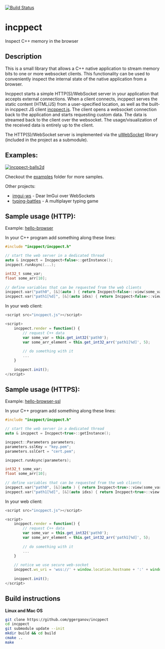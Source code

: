 [![Build Status](https://travis-ci.org/ggerganov/incppect.svg?branch=master)](https://travis-ci.org/ggerganov/incppect?branch=master)

# incppect

Inspect C++ memory in the browser

## Description

This is a small library that allows a C++ native application to stream memory bits to one or more websocket clients. This functionality can be used to conveniently inspect the internal state of the native application from a browser.

Incppect starts a simple HTTP(S)/WebSocket server in your application that accepts external connections. When a client connects, incppect serves the static content (HTML/JS) from a user-specified location, as well as the built-in incppect JS client [incppect.js](https://github.com/ggerganov/incppect/blob/master/src/incppect.js). The client opens a websocket connection back to the application and starts requesting custom data. The data is streamed back to the client over the websocket. The usage/visualization of the received data is entirely up to the client.

The HTTP(S)/WebSocket server is implemented via the [uWebSocket](https://github.com/uNetworking/uWebSockets) library (included in the project as a submodule).

## Examples:

<a href="https://i.imgur.com/8hJSbzQ.gif" target="_blank">![incppect-balls2d](https://i.imgur.com/8hJSbzQ.gif)</a>

Checkout the [examples](https://github.com/ggerganov/incppect/tree/master/examples) folder for more samples.

Other projects:
- [imgui-ws](https://github.com/ggerganov/imgui-ws) - Dear ImGui over WebSockets
- [typing-battles](https://github.com/ggerganov/typing-battles) - A multiplayer typing game

## Sample usage (HTTP):

Example: [hello-browser](https://github.com/ggerganov/incppect/tree/master/examples/hello-browser)

In your C++ program add something along these lines:

```cpp
#include "incppect/incppect.h"

// start the web server in a dedicated thread
auto & incppect = Incppect<false>::getInstance();
incppect.runAsync(...);

int32_t some_var;
float some_arr[10];
    
// define variables that can be requested from the web clients
incppect.var("path0", [&](auto ) { return Incppect<false>::view(some_var); });
incppect.var("path1[%d]", [&](auto idxs) { return Incppect<false>::view(some_arr[idxs[0]]); });

```

In your web client:

```js
<script src="incppect.js"></script>

<script>
    incppect.render = function() {
        // request C++ data
        var some_var = this.get_int32('path0');
        var some_arr_element = this.get_int32_arr('path1[%d]', 5);
        
        // do something with it
        ...
    }
    
    incppect.init();
</script>

```

## Sample usage (HTTPS):

Example: [hello-browser-ssl](https://github.com/ggerganov/incppect/tree/master/examples/hello-browser-ssl)

In your C++ program add something along these lines:

```cpp
#include "incppect/incppect.h"

// start the web server in a dedicated thread
auto & incppect = Incppect<true>::getInstance();

incppect::Parameters parameters;
parameters.sslKey = "key.pem";
parameters.sslCert = "cert.pem";

incppect.runAsync(parameters);

int32_t some_var;
float some_arr[10];
    
// define variables that can be requested from the web clients
incppect.var("path0", [&](auto ) { return Incppect<true>::view(some_var); });
incppect.var("path1[%d]", [&](auto idxs) { return Incppect<true>::view(some_arr[idxs[0]]); });

```

In your web client:

```js
<script src="incppect.js"></script>

<script>
    incppect.render = function() {
        // request C++ data
        var some_var = this.get_int32('path0');
        var some_arr_element = this.get_int32_arr('path1[%d]', 5);
        
        // do something with it
        ...
    }
    
    // notice we use secure web-socket
    incppect.ws_uri = 'wss://' + window.location.hostname + ':' + window.location.port + '/incppect';
    
    incppect.init();
</script>

```

## Build instructions

**Linux and Mac OS**

```bash
git clone https://github.com/ggerganov/incppect
cd incppect
git submodule update --init
mkdir build && cd build
cmake ..
make
```
